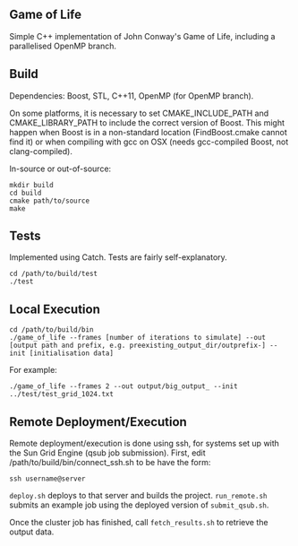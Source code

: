 ## Game of Life

Simple C++ implementation of John Conway's Game of Life, including a parallelised OpenMP branch.

## Build

Dependencies: Boost, STL, C++11, OpenMP (for OpenMP branch).

On some platforms, it is necessary to set CMAKE_INCLUDE_PATH and CMAKE_LIBRARY_PATH to include the correct version of Boost. This might happen when Boost is in a non-standard location (FindBoost.cmake cannot find it) or when compiling with gcc on OSX (needs gcc-compiled Boost, not clang-compiled).

In-source or out-of-source:

```
mkdir build
cd build
cmake path/to/source
make
```

## Tests

Implemented using Catch. Tests are fairly self-explanatory.

```
cd /path/to/build/test
./test
```

## Local Execution

```
cd /path/to/build/bin
./game_of_life --frames [number of iterations to simulate] --out [output path and prefix, e.g. preexisting_output_dir/outprefix-] --init [initialisation data]
```

For example:

```
./game_of_life --frames 2 --out output/big_output_ --init ../test/test_grid_1024.txt
```

## Remote Deployment/Execution

Remote deployment/execution is done using ssh, for systems set up with the Sun Grid Engine (qsub job submission). First, edit /path/to/build/bin/connect_ssh.sh to be have the form:

```
ssh username@server
```

`deploy.sh` deploys to that server and builds the project. `run_remote.sh` submits an example job using the deployed version of `submit_qsub.sh`.

Once the cluster job has finished, call `fetch_results.sh` to retrieve the output data.
